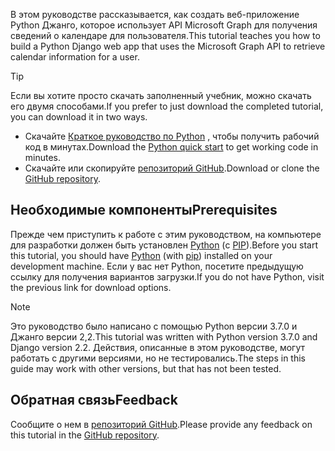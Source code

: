 <!-- markdownlint-disable MD002 MD041 -->

<span data-ttu-id="02688-101">В этом руководстве рассказывается, как создать веб-приложение Python Джанго, которое использует API Microsoft Graph для получения сведений о календаре для пользователя.</span><span class="sxs-lookup"><span data-stu-id="02688-101">This tutorial teaches you how to build a Python Django web app that uses the Microsoft Graph API to retrieve calendar information for a user.</span></span>

> [!TIP]
> <span data-ttu-id="02688-102">Если вы хотите просто скачать заполненный учебник, можно скачать его двумя способами.</span><span class="sxs-lookup"><span data-stu-id="02688-102">If you prefer to just download the completed tutorial, you can download it in two ways.</span></span>
>
> - <span data-ttu-id="02688-103">Скачайте [Краткое руководство по Python](https://developer.microsoft.com/graph/quick-start?platform=option-Python) , чтобы получить рабочий код в минутах.</span><span class="sxs-lookup"><span data-stu-id="02688-103">Download the [Python quick start](https://developer.microsoft.com/graph/quick-start?platform=option-Python) to get working code in minutes.</span></span>
> - <span data-ttu-id="02688-104">Скачайте или скопируйте [репозиторий GitHub](https://github.com/microsoftgraph/msgraph-training-pythondjangoapp).</span><span class="sxs-lookup"><span data-stu-id="02688-104">Download or clone the [GitHub repository](https://github.com/microsoftgraph/msgraph-training-pythondjangoapp).</span></span>

## <a name="prerequisites"></a><span data-ttu-id="02688-105">Необходимые компоненты</span><span class="sxs-lookup"><span data-stu-id="02688-105">Prerequisites</span></span>

<span data-ttu-id="02688-106">Прежде чем приступить к работе с этим руководством, на компьютере для разработки должен быть установлен [Python](https://www.python.org/) (с [PIP](https://pypi.org/project/pip/)).</span><span class="sxs-lookup"><span data-stu-id="02688-106">Before you start this tutorial, you should have [Python](https://www.python.org/) (with [pip](https://pypi.org/project/pip/)) installed on your development machine.</span></span> <span data-ttu-id="02688-107">Если у вас нет Python, посетите предыдущую ссылку для получения вариантов загрузки.</span><span class="sxs-lookup"><span data-stu-id="02688-107">If you do not have Python, visit the previous link for download options.</span></span>

> [!NOTE]
> <span data-ttu-id="02688-108">Это руководство было написано с помощью Python версии 3.7.0 и Джанго версии 2,2.</span><span class="sxs-lookup"><span data-stu-id="02688-108">This tutorial was written with Python version 3.7.0 and Django version 2.2.</span></span> <span data-ttu-id="02688-109">Действия, описанные в этом руководстве, могут работать с другими версиями, но не тестировались.</span><span class="sxs-lookup"><span data-stu-id="02688-109">The steps in this guide may work with other versions, but that has not been tested.</span></span>

## <a name="feedback"></a><span data-ttu-id="02688-110">Обратная связь</span><span class="sxs-lookup"><span data-stu-id="02688-110">Feedback</span></span>

<span data-ttu-id="02688-111">Сообщите о нем в [репозиторий GitHub](https://github.com/microsoftgraph/msgraph-training-pythondjangoapp).</span><span class="sxs-lookup"><span data-stu-id="02688-111">Please provide any feedback on this tutorial in the [GitHub repository](https://github.com/microsoftgraph/msgraph-training-pythondjangoapp).</span></span>
